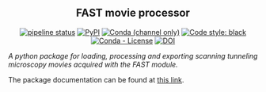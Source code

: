 <h2 align="center">FAST movie processor</h2>

<p align="center">
<a href="https://gitlab.com/fastspm/pyfastspm/-/commits/release"><img alt="pipeline status" src="https://gitlab.com/fastspm/pyfastspm/badges/release/pipeline.svg" /></a>
<a href="https://pypi.org/project/pyfastspm/"><img alt="PyPI" src="https://img.shields.io/pypi/v/pyfastspm"></a>
<a href="https://anaconda.org/conda-forge/pyfastspm"><img alt="Conda (channel only)" src="https://img.shields.io/conda/vn/conda-forge/pyfastspm"></a>
<a href="https://github.com/psf/black"><img alt="Code style: black" src="https://img.shields.io/badge/code%20style-black-000000.svg"></a>
<a href="https://github.com/fastspm/pyfastspm/blob/release/LICENSE"><img alt="Conda - License" src="https://img.shields.io/conda/l/conda-forge/pyfastspm?color=orange"></a>
<a href="https://doi.org/10.5281/zenodo.6824215"><img src="https://zenodo.org/badge/DOI/10.5281/zenodo.6824215.svg" alt="DOI"></a>
</p>

_A python package for loading, processing and exporting scanning tunneling microscopy movies acquired with the FAST module._

The package documentation can be found at [this link](http://fastspm.gitlab.io/pyfastspm/).
